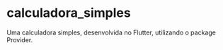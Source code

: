 # calculadora_simples

Uma calculadora simples, desenvolvida no Flutter, utilizando o package Provider.
